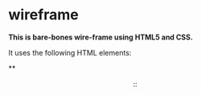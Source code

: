 # wireframe
**This is bare-bones wire-frame using HTML5 and CSS.**

It uses the following HTML elements:

<head>
  
**<body>** 
  
**<div>**
   
**<header>::
    
 **<nav>**
  
 **<section>**
    
 **<article>**
      
  **<h1>**
   
   **<p>**
    
  **<aside>**
    
  **<footer>**
    
